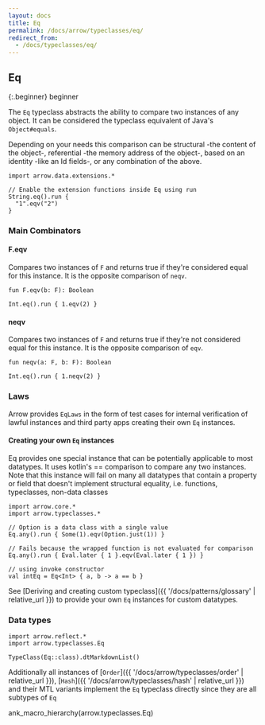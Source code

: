```yaml
---
layout: docs
title: Eq
permalink: /docs/arrow/typeclasses/eq/
redirect_from:
  - /docs/typeclasses/eq/
---
```


## Eq

{:.beginner}
beginner

The `Eq` typeclass abstracts the ability to compare two instances of any object.
It can be considered the typeclass equivalent of Java's `Object#equals`.

Depending on your needs this comparison can be structural -the content of the object-, referential -the memory address of the object-, based on an identity -like an Id fields-, or any combination of the above.

```kotlin:ank
import arrow.data.extensions.*

// Enable the extension functions inside Eq using run
String.eq().run {
  "1".eqv("2")
}
```

### Main Combinators

#### F.eqv

Compares two instances of `F` and returns true if they're considered equal for this instance.
It is the opposite comparison of `neqv`.

`fun F.eqv(b: F): Boolean`


```kotlin:ank
Int.eq().run { 1.eqv(2) }
```

#### neqv

Compares two instances of `F` and returns true if they're not considered equal for this instance.
It is the opposite comparison of `eqv`.

`fun neqv(a: F, b: F): Boolean`

```kotlin:ank
Int.eq().run { 1.neqv(2) }
```

### Laws

Arrow provides `EqLaws` in the form of test cases for internal verification of lawful instances and third party apps creating their own `Eq` instances.

#### Creating your own `Eq` instances

Eq provides one special instance that can be potentially applicable to most datatypes.
It uses kotlin's == comparison to compare any two instances.
Note that this instance will fail on many all datatypes that contain a property or field that doesn't implement structural equality, i.e. functions, typeclasses, non-data classes

```kotlin:ank
import arrow.core.*
import arrow.typeclasses.*

// Option is a data class with a single value
Eq.any().run { Some(1).eqv(Option.just(1)) }
```

```kotlin:ank
// Fails because the wrapped function is not evaluated for comparison
Eq.any().run { Eval.later { 1 }.eqv(Eval.later { 1 }) }
```

```kotlin:ank
// using invoke constructor
val intEq = Eq<Int> { a, b -> a == b }
```

See [Deriving and creating custom typeclass]({{ '/docs/patterns/glossary' | relative_url }}) to provide your own `Eq` instances for custom datatypes.

### Data types

```kotlin:ank:replace
import arrow.reflect.*
import arrow.typeclasses.Eq

TypeClass(Eq::class).dtMarkdownList()
```

Additionally all instances of [`Order`]({{ '/docs/arrow/typeclasses/order' | relative_url }}), [`Hash`]({{ '/docs/arrow/typeclasses/hash' | relative_url }}) and their MTL variants implement the `Eq` typeclass directly since they are all subtypes of `Eq`

ank_macro_hierarchy(arrow.typeclasses.Eq)
